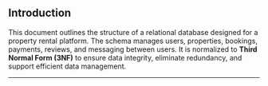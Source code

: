 ## Introduction

This document outlines the structure of a relational database designed for a property rental platform. The schema manages users, properties, bookings, payments, reviews, and messaging between users. It is normalized to **Third Normal Form (3NF)** to ensure data integrity, eliminate redundancy, and support efficient data management.

---